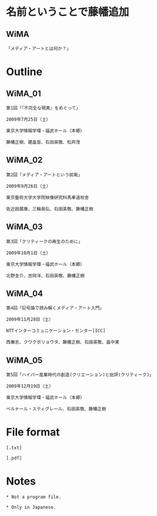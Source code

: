 
# 名前ということで藤幡追加

  ## WiMA
  
    「メディア・アートとは何か？」

# Outline

  ## WiMA_01
  
    第1回「『不完全な現実』をめぐって」
    
    2009年7月25日（土）

    東京大学情報学環・福武ホール（本郷）

    藤幡正樹、建畠晢、石田英敬、松井茂

  ## WiMA_02
  
    第2回「メディア・アートという前衛」

    2009年9月26日（土）
    
    東京藝術大学大学院映像研究科馬車道校舎

    佐近田展康、三輪眞弘、石田英敬、藤幡正樹
    
  ## WiMA_03
  
    第3回「クリティークの再生のために」

    2009年10月1日（土）

    東京大学情報学環・福武ホール（本郷）

    北野圭介、吉岡洋、石田英敬、藤幡正樹

  ## WiMA_04

    第4回「記号論で読み解くメディア・アート入門」

    2009年11月28日（土）

    NTTインターコミュニケーション・センター[ICC]
 
    西兼志、クワクボリョウタ、藤幡正樹、石田英敬、畠中実
  
  ## WiMA_05

    第5回「ハイパー産業時代の創造(クリエーション)と批評(クリティーク)」

    2009年12月19日（土）

    東京大学情報学環・福武ホール（本郷）

    ベルナール・スティグレール、石田英敬、藤幡正樹
    
# File format

    [.txt]
    
    [.pdf]
    
 # Notes
 
    * Not a program file.
    
    * Only in Japanese.

 
